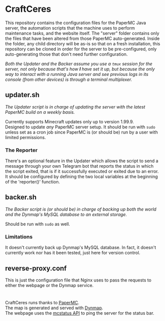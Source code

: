 # CraftCeres

This repository contains the configuration files for the PaperMC Java server, the automation scripts that the machine uses to perform maintenance tasks, and the website itself. The "server" folder contains only the files that have been altered from those PaperMC auto-generated. Inside the folder, any child directory will be as-is so that on a fresh installation, this repository can be cloned in order for the server to be pre-configured, only auto-generating those that don't need further configuration.

_Both the Updater and the Backer assume you use a `tmux` session for the server, not only because that's how __I__ have set it up, but because the only way to interact with a running Java server and see previous logs in its console (from other devices) is through a terminal multiplexer._

## updater.sh

_The Updater script is in charge of updating the server with the latest PaperMC build on a weekly basis._

Currently supports Minecraft updates only up to version 1.99.9.\
Designed to update _any_ PaperMC server setup. It should be run with `sudo` unless set as a cron job since PaperMC is (or should be) run by a user with limited permissions.

### The Reporter

There's an optional feature in the Updater which allows the script to send a message through your own Telegram bot that reports the status in which the script exited, that is if it successfully executed or exited due to an error.\
It should be configured by defining the two local variables at the beginning of the 'reporter()' function.

## backer.sh

_The Backer script is (or should be) in charge of backing up both the world and the Dynmap's MySQL database to an external storage._

Should be run with `sudo` as well.

### Limitations

It doesn't currently back up Dynmap's MySQL database.
In fact, it doesn't currently work nor has it been tested, just here for version control.
## reverse-proxy.conf

This is just the configuration file that Nginx uses to pass the requests to either the webpage or the Dynmap service.

#

CraftCeres runs thanks to [PaperMC](https://github.com/PaperMC).\
The map is generated and served with [Dynmap](https://github.com/webbukkit/dynmap).\
The webpage uses the [mcstatus API](https://mcstatus.io/) to ping the server for the status bar.
